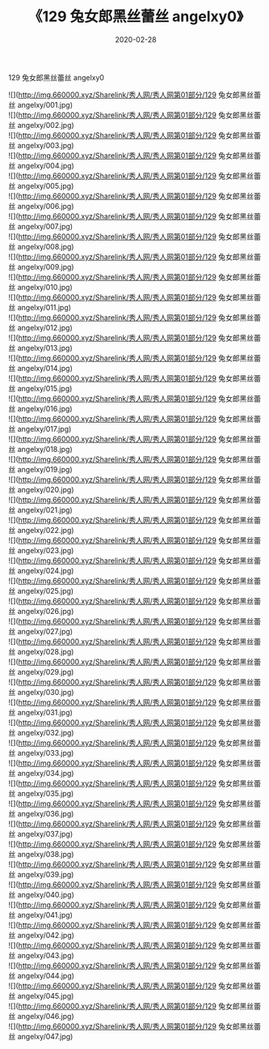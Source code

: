﻿---
layout: post
title:  《129 兔女郎黑丝蕾丝 angelxy0》
date:   2020-02-28
img: http://img.660000.xyz/Sharelink/秀人网/秀人网第01部分/129 兔女郎黑丝蕾丝 angelxy0/000.jpg
categories: [美女, 清纯, 唯美]
---

129 兔女郎黑丝蕾丝 angelxy0

  ![](http://img.660000.xyz/Sharelink/秀人网/秀人网第01部分/129 兔女郎黑丝蕾丝 angelxy/001.jpg) <br> ![](http://img.660000.xyz/Sharelink/秀人网/秀人网第01部分/129 兔女郎黑丝蕾丝 angelxy/002.jpg) <br> ![](http://img.660000.xyz/Sharelink/秀人网/秀人网第01部分/129 兔女郎黑丝蕾丝 angelxy/003.jpg) <br> ![](http://img.660000.xyz/Sharelink/秀人网/秀人网第01部分/129 兔女郎黑丝蕾丝 angelxy/004.jpg) <br> ![](http://img.660000.xyz/Sharelink/秀人网/秀人网第01部分/129 兔女郎黑丝蕾丝 angelxy/005.jpg) <br> ![](http://img.660000.xyz/Sharelink/秀人网/秀人网第01部分/129 兔女郎黑丝蕾丝 angelxy/006.jpg) <br> ![](http://img.660000.xyz/Sharelink/秀人网/秀人网第01部分/129 兔女郎黑丝蕾丝 angelxy/007.jpg) <br> ![](http://img.660000.xyz/Sharelink/秀人网/秀人网第01部分/129 兔女郎黑丝蕾丝 angelxy/008.jpg) <br> ![](http://img.660000.xyz/Sharelink/秀人网/秀人网第01部分/129 兔女郎黑丝蕾丝 angelxy/009.jpg) <br> ![](http://img.660000.xyz/Sharelink/秀人网/秀人网第01部分/129 兔女郎黑丝蕾丝 angelxy/010.jpg) <br> ![](http://img.660000.xyz/Sharelink/秀人网/秀人网第01部分/129 兔女郎黑丝蕾丝 angelxy/011.jpg) <br> ![](http://img.660000.xyz/Sharelink/秀人网/秀人网第01部分/129 兔女郎黑丝蕾丝 angelxy/012.jpg) <br> ![](http://img.660000.xyz/Sharelink/秀人网/秀人网第01部分/129 兔女郎黑丝蕾丝 angelxy/013.jpg) <br> ![](http://img.660000.xyz/Sharelink/秀人网/秀人网第01部分/129 兔女郎黑丝蕾丝 angelxy/014.jpg) <br> ![](http://img.660000.xyz/Sharelink/秀人网/秀人网第01部分/129 兔女郎黑丝蕾丝 angelxy/015.jpg) <br> ![](http://img.660000.xyz/Sharelink/秀人网/秀人网第01部分/129 兔女郎黑丝蕾丝 angelxy/016.jpg) <br> ![](http://img.660000.xyz/Sharelink/秀人网/秀人网第01部分/129 兔女郎黑丝蕾丝 angelxy/017.jpg) <br> ![](http://img.660000.xyz/Sharelink/秀人网/秀人网第01部分/129 兔女郎黑丝蕾丝 angelxy/018.jpg) <br> ![](http://img.660000.xyz/Sharelink/秀人网/秀人网第01部分/129 兔女郎黑丝蕾丝 angelxy/019.jpg) <br> ![](http://img.660000.xyz/Sharelink/秀人网/秀人网第01部分/129 兔女郎黑丝蕾丝 angelxy/020.jpg) <br> ![](http://img.660000.xyz/Sharelink/秀人网/秀人网第01部分/129 兔女郎黑丝蕾丝 angelxy/021.jpg) <br> ![](http://img.660000.xyz/Sharelink/秀人网/秀人网第01部分/129 兔女郎黑丝蕾丝 angelxy/022.jpg) <br> ![](http://img.660000.xyz/Sharelink/秀人网/秀人网第01部分/129 兔女郎黑丝蕾丝 angelxy/023.jpg) <br> ![](http://img.660000.xyz/Sharelink/秀人网/秀人网第01部分/129 兔女郎黑丝蕾丝 angelxy/024.jpg) <br> ![](http://img.660000.xyz/Sharelink/秀人网/秀人网第01部分/129 兔女郎黑丝蕾丝 angelxy/025.jpg) <br> ![](http://img.660000.xyz/Sharelink/秀人网/秀人网第01部分/129 兔女郎黑丝蕾丝 angelxy/026.jpg) <br> ![](http://img.660000.xyz/Sharelink/秀人网/秀人网第01部分/129 兔女郎黑丝蕾丝 angelxy/027.jpg) <br> ![](http://img.660000.xyz/Sharelink/秀人网/秀人网第01部分/129 兔女郎黑丝蕾丝 angelxy/028.jpg) <br> ![](http://img.660000.xyz/Sharelink/秀人网/秀人网第01部分/129 兔女郎黑丝蕾丝 angelxy/029.jpg) <br> ![](http://img.660000.xyz/Sharelink/秀人网/秀人网第01部分/129 兔女郎黑丝蕾丝 angelxy/030.jpg) <br> ![](http://img.660000.xyz/Sharelink/秀人网/秀人网第01部分/129 兔女郎黑丝蕾丝 angelxy/031.jpg) <br> ![](http://img.660000.xyz/Sharelink/秀人网/秀人网第01部分/129 兔女郎黑丝蕾丝 angelxy/032.jpg) <br> ![](http://img.660000.xyz/Sharelink/秀人网/秀人网第01部分/129 兔女郎黑丝蕾丝 angelxy/033.jpg) <br> ![](http://img.660000.xyz/Sharelink/秀人网/秀人网第01部分/129 兔女郎黑丝蕾丝 angelxy/034.jpg) <br> ![](http://img.660000.xyz/Sharelink/秀人网/秀人网第01部分/129 兔女郎黑丝蕾丝 angelxy/035.jpg) <br> ![](http://img.660000.xyz/Sharelink/秀人网/秀人网第01部分/129 兔女郎黑丝蕾丝 angelxy/036.jpg) <br> ![](http://img.660000.xyz/Sharelink/秀人网/秀人网第01部分/129 兔女郎黑丝蕾丝 angelxy/037.jpg) <br> ![](http://img.660000.xyz/Sharelink/秀人网/秀人网第01部分/129 兔女郎黑丝蕾丝 angelxy/038.jpg) <br> ![](http://img.660000.xyz/Sharelink/秀人网/秀人网第01部分/129 兔女郎黑丝蕾丝 angelxy/039.jpg) <br> ![](http://img.660000.xyz/Sharelink/秀人网/秀人网第01部分/129 兔女郎黑丝蕾丝 angelxy/040.jpg) <br> ![](http://img.660000.xyz/Sharelink/秀人网/秀人网第01部分/129 兔女郎黑丝蕾丝 angelxy/041.jpg) <br> ![](http://img.660000.xyz/Sharelink/秀人网/秀人网第01部分/129 兔女郎黑丝蕾丝 angelxy/042.jpg) <br> ![](http://img.660000.xyz/Sharelink/秀人网/秀人网第01部分/129 兔女郎黑丝蕾丝 angelxy/043.jpg) <br> ![](http://img.660000.xyz/Sharelink/秀人网/秀人网第01部分/129 兔女郎黑丝蕾丝 angelxy/044.jpg) <br> ![](http://img.660000.xyz/Sharelink/秀人网/秀人网第01部分/129 兔女郎黑丝蕾丝 angelxy/045.jpg) <br> ![](http://img.660000.xyz/Sharelink/秀人网/秀人网第01部分/129 兔女郎黑丝蕾丝 angelxy/046.jpg) <br> ![](http://img.660000.xyz/Sharelink/秀人网/秀人网第01部分/129 兔女郎黑丝蕾丝 angelxy/047.jpg) <br>